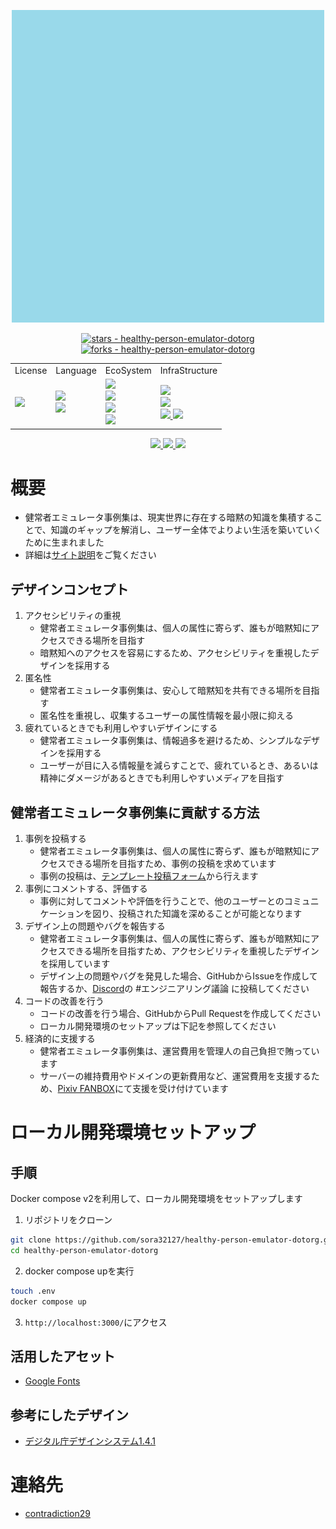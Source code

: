 <p align="center">
<img src = ./public/favicon.ico width=500>
</p>

<div align="center">
 <a href="https://github.com/sora32127/healthy-person-emulator-dotorg">
   <img src="https://img.shields.io/github/stars/sora32127/healthy-person-emulator-dotorg?style=social" alt="stars - healthy-person-emulator-dotorg"/> 
 </a>
 <a href="https://github.com/sora32127/healthy-person-emulator-dotorg">
   <img src="https://img.shields.io/github/forks/sora32127/healthy-person-emulator-dotorg?style=social" alt="forks - healthy-person-emulator-dotorg"/>
 </a>
</div>

<table align="center">
  <tr>
    <td>License</td>
    <td>Language</td>
    <td>EcoSystem</td>
    <td>InfraStructure</td>
  </tr>
  <tr>
    <td>
      <a href="./LICENSE">
        <img src="https://www.gnu.org/graphics/gplv3-or-later.svg">
      </a>
    </td>
    <td>
      <a href="https://www.typescriptlang.org" alt="TypeScript">
        <img src="https://img.shields.io/badge/-typescript-EEE.svg?logo=TypeScript&style=flat">
      </a>
      <br>
      <a href="https://remix.run" alt="Remix">
        <img src="https://img.shields.io/badge/-Remix-EEE.svg?logo=Remix&style=flat">
      </a>
    </td>
    <td>
      <a href="https://vitejs.dev" alt="Vite">
        <img src="https://img.shields.io/badge/-vite-EEE.svg?logo=vite&style=flat">
      </a>
      <br>
      <a href="https://www.prisma.io" alt="Prisma">
        <img src="https://img.shields.io/badge/-prisma-EEE.svg?logo=prisma&style=flat">
      </a>
      <br>
      <a href="https://playwright.dev" alt="Playwright">
        <img src="https://img.shields.io/badge/-playwright-EEE.svg?logo=playwright&style=flat">
      </a>
      <br>
      <a href="https://tailwindcss.com" alt="tailwindcss">
        <img src="https://img.shields.io/badge/-tailwindcss-EEE.svg?logo=tailwindcss&style=flat">
      </a>
    </td>
    <td>
      <a href="https://vercel.com" alt="Vercel">
        <img src="https://img.shields.io/badge/-vercel-EEE.svg?logo=vercel&style=flat">
      </a>
      <br>
      <a href="https://supabase.com" alt="supabase">
        <img src="https://img.shields.io/badge/-supabase-EEE.svg?logo=supabase&style=flat">
      </a>
      <br>
      <a href="https://www.cloudflare.com" alt="Cloudflare">
        <img src="https://img.shields.io/badge/-cloudflare-EEE.svg?logo=cloudflare&style=flat">
      </a>
      <a href="https://newrelic.com" alt="new relic">
        <img src="https://img.shields.io/badge/-newrelic-EEE.svg?logo=newrelic&style=flat">
      </a>
    </td>
  </tr>
</table>

<div align="center">
 <a href="https://twitter.com/helthypersonemu">
   <img src="https://img.shields.io/badge/-x-EEE.svg?logo=x&style=flat&label=Follow">
 </a>
 <a href="https://bsky.app/profile/helthypersonemu.bsky.social">
   <img src="https://img.shields.io/badge/-bluesky-EEE.svg?logo=bluesky&style=flat&label=Follow">
 </a>
 <a href="https://misskey.io/@helthypersonemu">
   <img src="https://img.shields.io/badge/-misskey-EEE.svg?logo=misskey&style=flat&label=Follow">
 </a>
</div>


# 概要
- 健常者エミュレータ事例集は、現実世界に存在する暗黙の知識を集積することで、知識のギャップを解消し、ユーザー全体でよりよい生活を築いていくために生まれました
- 詳細は[サイト説明](https://healthy-person-emulator.org/readme)をご覧ください

## デザインコンセプト
1. アクセシビリティの重視
    * 健常者エミュレータ事例集は、個人の属性に寄らず、誰もが暗黙知にアクセスできる場所を目指す
    * 暗黙知へのアクセスを容易にするため、アクセシビリティを重視したデザインを採用する
2. 匿名性
    * 健常者エミュレータ事例集は、安心して暗黙知を共有できる場所を目指す
    * 匿名性を重視し、収集するユーザーの属性情報を最小限に抑える
3. 疲れているときでも利用しやすいデザインにする
   * 健常者エミュレータ事例集は、情報過多を避けるため、シンプルなデザインを採用する
   * ユーザーが目に入る情報量を減らすことで、疲れているとき、あるいは精神にダメージがあるときでも利用しやすいメディアを目指す

## 健常者エミュレータ事例集に貢献する方法
1. 事例を投稿する
   * 健常者エミュレータ事例集は、個人の属性に寄らず、誰もが暗黙知にアクセスできる場所を目指すため、事例の投稿を求めています
   * 事例の投稿は、[テンプレート投稿フォーム](https://healthy-person-emulator.org/post)から行えます
2. 事例にコメントする、評価する
    * 事例に対してコメントや評価を行うことで、他のユーザーとのコミュニケーションを図り、投稿された知識を深めることが可能となります
3. デザイン上の問題やバグを報告する
    * 健常者エミュレータ事例集は、個人の属性に寄らず、誰もが暗黙知にアクセスできる場所を目指すため、アクセシビリティを重視したデザインを採用しています
    * デザイン上の問題やバグを発見した場合、GitHubからIssueを作成して報告するか、[Discord](https://discord.com/invite/sQehNGTnSg)の #エンジニアリング議論 に投稿してください
4. コードの改善を行う
    * コードの改善を行う場合、GitHubからPull Requestを作成してください
    * ローカル開発環境のセットアップは下記を参照してください
5. 経済的に支援する
    * 健常者エミュレータ事例集は、運営費用を管理人の自己負担で賄っています
    * サーバーの維持費用やドメインの更新費用など、運営費用を支援するため、[Pixiv FANBOX](https://contradiction29.fanbox.cc/)にて支援を受け付けています


# ローカル開発環境セットアップ

## 手順
Docker compose v2を利用して、ローカル開発環境をセットアップします

1. リポジトリをクローン
```bash
git clone https://github.com/sora32127/healthy-person-emulator-dotorg.git
cd healthy-person-emulator-dotorg
```
2. docker compose upを実行
```bash
touch .env
docker compose up
```

3. `http://localhost:3000/`にアクセス


## 活用したアセット
- [Google Fonts](https://fonts.google.com/)

## 参考にしたデザイン
- [デジタル庁デザインシステム1.4.1](https://www.figma.com/community/file/1255349027535859598/design-system-1-4-1)

# 連絡先
- [contradiction29](https://x.com/contradiction29)